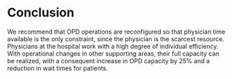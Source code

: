 # Conclusion

We recommend that OPD operations are reconfigured so that physician time available is the only constraint, since the physician is the scarcest resource. Physicians at the hospital work with a high degree of individual efficiency. With operational changes in other supporting areas, their full capacity can be realized, with a consequent increase in OPD capacity by 25% and a reduction in wait times for patients.
